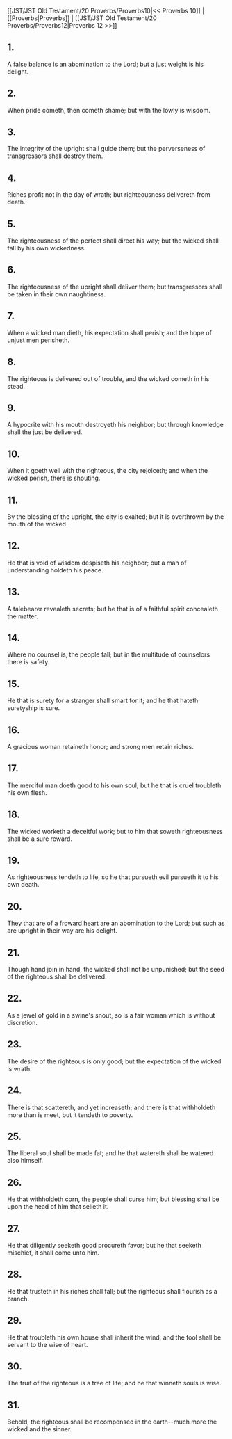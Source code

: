[[JST/JST Old Testament/20 Proverbs/Proverbs10|<< Proverbs 10]] | [[Proverbs|Proverbs]] | [[JST/JST Old Testament/20 Proverbs/Proverbs12|Proverbs 12 >>]]
## 1.
A false balance is an abomination to the Lord; but a just weight is his delight.
## 2.
When pride cometh, then cometh shame; but with the lowly is wisdom.
## 3.
The integrity of the upright shall guide them; but the perverseness of transgressors shall destroy them.
## 4.
Riches profit not in the day of wrath; but righteousness delivereth from death.
## 5.
The righteousness of the perfect shall direct his way; but the wicked shall fall by his own wickedness.
## 6.
The righteousness of the upright shall deliver them; but transgressors shall be taken in their own naughtiness.
## 7.
When a wicked man dieth, his expectation shall perish; and the hope of unjust men perisheth.
## 8.
The righteous is delivered out of trouble, and the wicked cometh in his stead.
## 9.
A hypocrite with his mouth destroyeth his neighbor; but through knowledge shall the just be delivered.
## 10.
When it goeth well with the righteous, the city rejoiceth; and when the wicked perish, there is shouting.
## 11.
By the blessing of the upright, the city is exalted; but it is overthrown by the mouth of the wicked.
## 12.
He that is void of wisdom despiseth his neighbor; but a man of understanding holdeth his peace.
## 13.
A talebearer revealeth secrets; but he that is of a faithful spirit concealeth the matter.
## 14.
Where no counsel is, the people fall; but in the multitude of counselors there is safety.
## 15.
He that is surety for a stranger shall smart for it; and he that hateth suretyship is sure.
## 16.
A gracious woman retaineth honor; and strong men retain riches.
## 17.
The merciful man doeth good to his own soul; but he that is cruel troubleth his own flesh.
## 18.
The wicked worketh a deceitful work; but to him that soweth righteousness shall be a sure reward.
## 19.
As righteousness tendeth to life, so he that pursueth evil pursueth it to his own death.
## 20.
They that are of a froward heart are an abomination to the Lord; but such as are upright in their way are his delight.
## 21.
Though hand join in hand, the wicked shall not be unpunished; but the seed of the righteous shall be delivered.
## 22.
As a jewel of gold in a swine\'s snout, so is a fair woman which is without discretion.
## 23.
The desire of the righteous is only good; but the expectation of the wicked is wrath.
## 24.
There is that scattereth, and yet increaseth; and there is that withholdeth more than is meet, but it tendeth to poverty.
## 25.
The liberal soul shall be made fat; and he that watereth shall be watered also himself.
## 26.
He that withholdeth corn, the people shall curse him; but blessing shall be upon the head of him that selleth it.
## 27.
He that diligently seeketh good procureth favor; but he that seeketh mischief, it shall come unto him.
## 28.
He that trusteth in his riches shall fall; but the righteous shall flourish as a branch.
## 29.
He that troubleth his own house shall inherit the wind; and the fool shall be servant to the wise of heart.
## 30.
The fruit of the righteous is a tree of life; and he that winneth souls is wise.
## 31.
Behold, the righteous shall be recompensed in the earth\--much more the wicked and the sinner.


